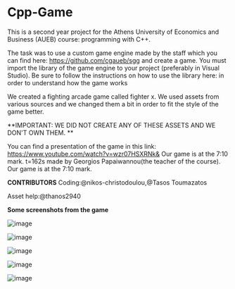 # Cpp-Game
This is a second year project for the Athens University of Economics and Business (AUEB) course: programming with C++.

The task was to use a custom game engine made by the staff which you can find here: https://github.com/cgaueb/sgg and create a game. You must import the library of the game engine to your project (preferably in Visual Studio). Be sure to follow the instructions on how to use the library here: in order to understand how the game works

We created a fighting arcade game called fighter x. We used assets from various sources and we changed them a bit in order to fit the style of the game better. 




**IMPORTANT:  WE DID NOT CREATE ANY OF THESE ASSETS AND WE DON'T OWN THEM. **

You can find a presentation of the game in this link: https://www.youtube.com/watch?v=wzr07HSXRNk& Our game is at the 7:10 mark. t=162s made by Georgios Papaiwannou(the teacher of the course). Our game is at the 7:10 mark.


**CONTRIBUTORS**
Coding:@nikos-christodoulou,@Tasos Toumazatos

Asset help:@thanos2940


**Some screenshots from the game**



![image](https://user-images.githubusercontent.com/83087431/164090841-aed0af7d-b886-4c4e-bc9c-f63242c335e7.png)



![image](https://user-images.githubusercontent.com/83087431/164090945-9f34a898-b86b-45db-bd75-41460085ce9e.png)






![image](https://user-images.githubusercontent.com/83087431/164090561-f3774d14-f8cc-424d-a6a7-6be743217232.png)



![image](https://user-images.githubusercontent.com/83087431/164090631-c9e654d5-465c-4c68-b248-cf9dc3288d0e.png)




![image](https://user-images.githubusercontent.com/83087431/164091132-be4bc7ef-a30a-416f-a1cb-04b76fe89300.png)


